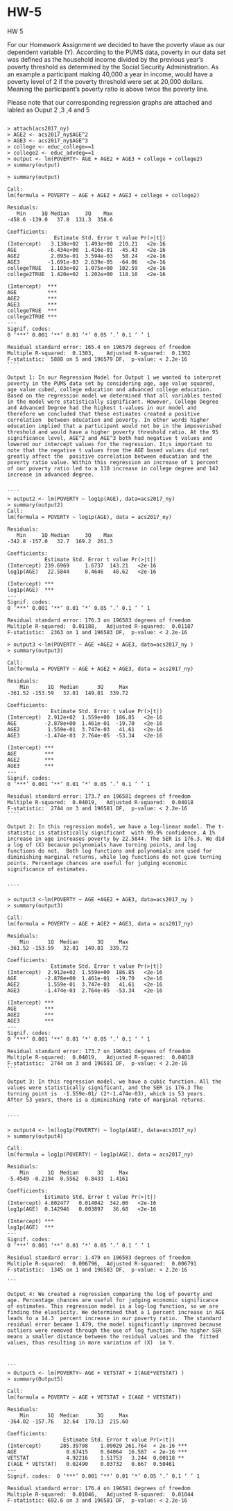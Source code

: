 # HW-5
HW 5

For our Homework Assignment we decided to have the poverty vlaue as our dependent variable (Y).
According to the PUMS data, poverty in our data set was defined as the household income divided by the previous year’s poverty threshold as determined by the Social Security Administration. As an example a participant making 40,000 a year in income, would have a poverty level of 2 if the poverty threshold were set at 20,000 dollars. Meaning the participant’s poverty ratio is above twice the poverty line.

Please note that our corresponding regression graphs are attached and labled as Ouput 2 ,3 ,4 and 5
 
 
`````

> attach(acs2017_ny)
> AGE2 <- acs2017_ny$AGE^2
> AGE3 <- acs2017_ny$AGE^3
> college <- educ_college==1
> college2 <- educ_advdeg==1
> output <- lm(POVERTY~ AGE + AGE2 + AGE3 + college + college2)
> summary(output)

> summary(output)

Call:
lm(formula = POVERTY ~ AGE + AGE2 + AGE3 + college + college2)

Residuals:
   Min     1Q Median     3Q    Max 
-458.6 -139.0   37.8  131.3  358.6 

Coefficients:
               Estimate Std. Error t value Pr(>|t|)
(Intercept)   3.138e+02  1.493e+00  210.21   <2e-16
AGE          -6.434e+00  1.416e-01  -45.43   <2e-16
AGE2          2.093e-01  3.594e-03   58.24   <2e-16
AGE3         -1.691e-03  2.639e-05  -64.06   <2e-16
collegeTRUE   1.103e+02  1.075e+00  102.59   <2e-16
college2TRUE  1.420e+02  1.202e+00  118.10   <2e-16
                
(Intercept)  ***
AGE          ***
AGE2         ***
AGE3         ***
collegeTRUE  ***
college2TRUE ***
---
Signif. codes:  
0 ‘***’ 0.001 ‘**’ 0.01 ‘*’ 0.05 ‘.’ 0.1 ‘ ’ 1

Residual standard error: 165.4 on 196579 degrees of freedom
Multiple R-squared:  0.1303,	Adjusted R-squared:  0.1302 
F-statistic:  5888 on 5 and 196579 DF,  p-value: < 2.2e-16
````

Output 1: In our Regression Model for Output 1 we wanted to interpret poverty in the PUMS data set by considering age, age value squared, age value cubed, college education and advanced college education. Based on the regression model we determined that all variables tested in the model were statistically significant. However, College Degree and Advanced Degree had the highest t-values in our model and therefore we concluded that these estimates created a positive correlation  between education and poverty. In other words higher education implied that a participant would not be in the impoverished threshold and would have a higher poverty threshold ratio. At the 95 significance level, AGE^2 and AGE^3 both had negative t values and lowered our intercept values for the regression. It;s important to note that the negative t values from the AGE based values did not greatly affect the  positive correlation between education and the poverty ratio value. Within this regression an increase of 1 percent of our poverty ratio led to a 110 increase in college degree and 142 increase in advanced degree.


````
> output2 <- lm(POVERTY ~ log1p(AGE), data=acs2017_ny)
> summary(output2)
Call:
lm(formula = POVERTY ~ log1p(AGE), data = acs2017_ny)

Residuals:
   Min     1Q Median     3Q    Max 
-342.8 -157.0   32.7  169.2  261.3 

Coefficients:
            Estimate Std. Error t value Pr(>|t|)
(Intercept) 239.6969     1.6737  143.21   <2e-16
log1p(AGE)   22.5844     0.4646   48.62   <2e-16
               
(Intercept) ***
log1p(AGE)  ***
---
Signif. codes:  
0 ‘***’ 0.001 ‘**’ 0.01 ‘*’ 0.05 ‘.’ 0.1 ‘ ’ 1

Residual standard error: 176.3 on 196583 degrees of freedom
Multiple R-squared:  0.01188,	Adjusted R-squared:  0.01187 
F-statistic:  2363 on 1 and 196583 DF,  p-value: < 2.2e-16

> output3 <-lm(POVERTY ~ AGE +AGE2 + AGE3, data=acs2017_ny )
> summary(output3)

Call:
lm(formula = POVERTY ~ AGE + AGE2 + AGE3, data = acs2017_ny)

Residuals:
    Min      1Q  Median      3Q     Max 
-361.52 -153.59   32.81  149.81  339.72 

Coefficients:
              Estimate Std. Error t value Pr(>|t|)
(Intercept)  2.912e+02  1.559e+00  186.85   <2e-16
AGE         -2.878e+00  1.461e-01  -19.70   <2e-16
AGE2         1.559e-01  3.747e-03   41.61   <2e-16
AGE3        -1.474e-03  2.764e-05  -53.34   <2e-16
               
(Intercept) ***
AGE         ***
AGE2        ***
AGE3        ***
---
Signif. codes:  
0 ‘***’ 0.001 ‘**’ 0.01 ‘*’ 0.05 ‘.’ 0.1 ‘ ’ 1

Residual standard error: 173.7 on 196581 degrees of freedom
Multiple R-squared:  0.04019,	Adjusted R-squared:  0.04018 
F-statistic:  2744 on 3 and 196581 DF,  p-value: < 2.2e-16
````

Output 2: In this regression model, we have a log-linear model. The t-statistic is statistically significant  with 99.9% confidence. A 1% increase in age increases poverty by 22.5844. The SER is 176.3. We did a log of (X) because polynomials have turning points, and log functions do not.  Both log functions and polynomials are used for  diminishing marginal returns, while log functions do not give turning points. Percentage chances are useful for judging economic significance of estimates.


````

> output3 <-lm(POVERTY ~ AGE +AGE2 + AGE3, data=acs2017_ny )
> summary(output3)

Call:
lm(formula = POVERTY ~ AGE + AGE2 + AGE3, data = acs2017_ny)

Residuals:
    Min      1Q  Median      3Q     Max 
-361.52 -153.59   32.81  149.81  339.72 

Coefficients:
              Estimate Std. Error t value Pr(>|t|)
(Intercept)  2.912e+02  1.559e+00  186.85   <2e-16
AGE         -2.878e+00  1.461e-01  -19.70   <2e-16
AGE2         1.559e-01  3.747e-03   41.61   <2e-16
AGE3        -1.474e-03  2.764e-05  -53.34   <2e-16
               
(Intercept) ***
AGE         ***
AGE2        ***
AGE3        ***
---
Signif. codes:  
0 ‘***’ 0.001 ‘**’ 0.01 ‘*’ 0.05 ‘.’ 0.1 ‘ ’ 1

Residual standard error: 173.7 on 196581 degrees of freedom
Multiple R-squared:  0.04019,	Adjusted R-squared:  0.04018 
F-statistic:  2744 on 3 and 196581 DF,  p-value: < 2.2e-16
```

Output 3: In this regression model, we have a cubic function. All the values were statistically significant, and the SER is 176.3 The turning point is  -1.559e-01/ (2*-1.474e-03), which is 53 years.  After 53 years, there is a diminishing rate of marginal returns. 


````

> output4 <- lm(log1p(POVERTY) ~ log1p(AGE), data=acs2017_ny)
> summary(output4)

Call:
lm(formula = log1p(POVERTY) ~ log1p(AGE), data = acs2017_ny)

Residuals:
    Min      1Q  Median      3Q     Max 
-5.4549 -0.2194  0.5562  0.8433  1.4161 

Coefficients:
            Estimate Std. Error t value Pr(>|t|)
(Intercept) 4.802477   0.014042  342.00   <2e-16
log1p(AGE)  0.142946   0.003897   36.68   <2e-16
               
(Intercept) ***
log1p(AGE)  ***
---
Signif. codes:  
0 ‘***’ 0.001 ‘**’ 0.01 ‘*’ 0.05 ‘.’ 0.1 ‘ ’ 1

Residual standard error: 1.479 on 196583 degrees of freedom
Multiple R-squared:  0.006796,	Adjusted R-squared:  0.006791 
F-statistic:  1345 on 1 and 196583 DF,  p-value: < 2.2e-16

```

Output 4: We created a regression comparing the log of poverty and age. Percentage chances are useful for judging economic significance of estimates. This regression model is a log-log function, so we are finding the elasticity. We determined that a 1 percent increase in AGE leads to a 14.3  percent increase in our poverty ratio.  The standard residual error became 1.479, the model significantly improved because outliers were removed through the use of log function. The higher SER means a smaller distance between the residual values and the  fitted values, thus resulting in more variation of (X)  in Y. 



```
> Output5 <- lm(POVERTY~ AGE + VETSTAT + I(AGE*VETSTAT) )
> summary(Output5)

Call:
lm(formula = POVERTY ~ AGE + VETSTAT + I(AGE * VETSTAT))

Residuals:
    Min      1Q  Median      3Q     Max 
-364.02 -157.76   32.64  170.13  215.60 

Coefficients:
                  Estimate Std. Error t value Pr(>|t|)    
(Intercept)      285.39798    1.09029 261.764  < 2e-16 ***
AGE                0.67415    0.04064  16.587  < 2e-16 ***
VETSTAT            4.92216    1.51753   3.244  0.00118 ** 
I(AGE * VETSTAT)   0.02490    0.03732   0.667  0.50461    
---
Signif. codes:  0 ‘***’ 0.001 ‘**’ 0.01 ‘*’ 0.05 ‘.’ 0.1 ‘ ’ 1

Residual standard error: 176.4 on 196581 degrees of freedom
Multiple R-squared:  0.01046,	Adjusted R-squared:  0.01044 
F-statistic: 692.6 on 3 and 196581 DF,  p-value: < 2.2e-16

`````




